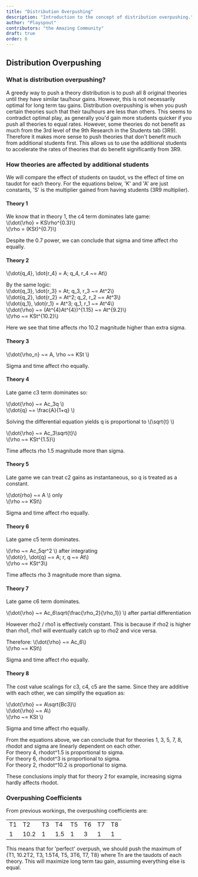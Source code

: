 ```yaml
---
title: "Distribution Overpushing"
description: "Introduction to the concept of distribution overpushing."
author: "Playspout"
contributors: "the Amazing Community"
draft: true
order: 0
---
```





## Distribution Overpushing

### What is distribution overpushing?

A greedy way to push a theory distribution is to push all 8 original theories until they have similar tau/hour gains. However, this is not necessarily optimal for long term tau gains. Distribution overpushing is when you push certain theories such that their tau/hours are less than others. This seems to contradict optimal play, as generally you'd gain more students quicker if you push all theories to equal rates. However, some theories do not benefit as much from the 3rd level of the 9th Research in the Students tab (3R9). Therefore it makes more sense to push theories that don't benefit much from additional students first. This allows us to use the additional students to accelerate the rates of theories that do benefit significantly from 3R9. 

### How theories are affected by additional students

We will compare the effect of students on taudot, vs the effect of time on taudot for each theory. For the equations below, 'K' and 'A' are just constants, 'S' is the multiplier gained from having students (3R9 multiplier).

#### Theory 1

We know that in theory 1, the c4 term dominates late game: <br>
\\(\dot{\rho} = KS\rho^{0.3}\\) <br>
\\(\rho = (KSt)^{0.7}\\) <br>

Despite the 0.7 power, we can conclude that sigma and time affect rho equally. 


#### Theory 2

\\(\dot{q_4}, \dot{r_4} = A; q_4, r_4 ~= At\\)

By the same logic: <br>
\\(\dot{q_3}, \dot{r_3} = At; q_3, r_3 ~= At^2\\) <br>
\\(\dot{q_2}, \dot{r_2} = At^2; q_2, r_2 ~= At^3\\) <br>
\\(\dot{q_1}, \dot{r_1} = At^3; q_1, r_1 ~= At^4\\) <br>
\\(\dot{\rho} ~= (At^{4}At^{4})^{1.15} ~= At^{9.2}\\) <br>
\\(\rho ~= KSt^{10.2}\\) <br>

Here we see that time affects rho 10.2 magnitude higher than extra sigma. 

#### Theory 3

\\(\dot{\rho_n} ~= A, \rho ~= KSt \\) <br>

Sigma and time affect rho equally. 

#### Theory 4

Late game c3 term dominates so: <br>

\\(\dot{\rho} ~= Ac_3q \\) <br>
\\(\dot{q} ~= \frac{A}{1+q} \\) <br>

Solving the differential equation yields q is proportional to \\(\sqrt{t} \\) <br>

\\(\dot{\rho} ~= Ac_3\sqrt{t}\\) <br>
\\(\rho ~= KSt^{1.5}\\) <br>

Time affects rho 1.5 magnitude more than sigma.

#### Theory 5

Late game we can treat c2 gains as instantaneous, so q is treated as a constant.<br>

\\(\dot{rho} ~= A \\) only <br>
\\(\rho ~= KSt\\) <br>

Sigma and time affect rho equally. 

#### Theory 6

Late game c5 term dominates. <br>

\\(\rho ~= Ac_5qr^2 \\) after integrating <br>
\\(\dot{r}, \dot{q} ~= A;  r, q ~= At\\) <br>
\\(\rho ~= KSt^3\\) <br>

Time affects rho 3 magnitude more than sigma.

#### Theory 7

Late game c6 term dominates. <br>

\\(\dot{\rho} ~= Ac_6\sqrt{\frac{\rho_2}{\rho_1}} \\) after partial differentiation <br>

However rho2 / rho1 is effectively constant. This is because if rho2 is higher than rho1, rho1 will eventually catch up to rho2 and vice versa. <br>

Therefore: \\(\dot{\rho} ~= Ac_6\\) <br>
\\(\rho ~= KSt\\) <br>

Sigma and time affect rho equally. 

#### Theory 8

The cost value scalings for c3, c4, c5 are the same. Since they are additive with each other, we can simplify the equation as: <br>

\\(\dot{\rho} ~= A\sqrt{Bc3}\\) <br>
\\(\dot{\rho} ~= A\\) <br>
\\(\rho ~= KSt \\) <br>

Sigma and time affect rho equally. 


From the equations above, we can conclude that for theories 1, 3, 5, 7, 8, rhodot and sigma are linearly dependent on each other. <br>
For theory 4, rhodot^1.5 is proportional to sigma. <br>
For theory 6, rhodot^3 is proportional to sigma. <br>
For theory 2, rhodot^10.2 is proportional to sigma. <br>

These conclusions imply that for theory 2 for example, increasing sigma hardly affects rhodot.


### Overpushing Coefficients

From previous workings, the overpushing coefficients are:

<table>
<tbody>
<tr>
    <td>T1 </td>
    <td>T2 </td>
    <td>T3 </td>
    <td>T4 </td>
    <td>T5 </td>
    <td>T6 </td>
    <td>T7 </td>
    <td>T8 </td>

</tr>
<tr>
    <td>1 </td>
    <td>10.2 </td>
    <td>1 </td>
    <td>1.5 </td>
    <td>1 </td>
    <td>3 </td>
    <td>1 </td>
    <td>1 </td>
</tr>
</tbody>

</table>

This means that for 'perfect' overpush, we should push the maximum of {T1, 10.2T2, T3, 1.5T4, T5, 3T6, T7, T8} where Tn are the taudots of each theory. This will maximize long term tau gain, assuming everything else is equal. 